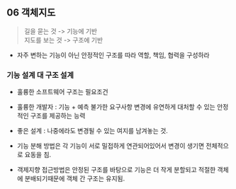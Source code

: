 ## 06 객체지도
> 길을 묻는 것 -> 기능에 기반</br>
> 지도를 보는 것 -> 구조에 기반
- 자주 변하는 기능이 아닌 안정적인 구조를 따라 역할, 책임, 협력을 구성하라

### 기능 설계 대 구조 설계
- 훌륭한 소프트웨어 구조는 필요조건
- 훌륭한 개발자 : 기능 + 예측 불가한 요구사항 변경에 유연하게 대처할 수 있는 안정적인 구조를 제공하는 능력
- 좋은 설계 : 나중에라도 변경될 수 있는 여지를 남겨놓는 것.

- 기능 분해 방법은 각 기능이 서로 밀접하게 연관되어있어서 변경이 생기면 전체적으로 요동을 침.
- 객제지향 접근방법은 안정된 구조를 바탕으로 기능은 더 작게 분할되고 적절한 객체에 분배되기때문에 객체 간 구조는 유지됨.




